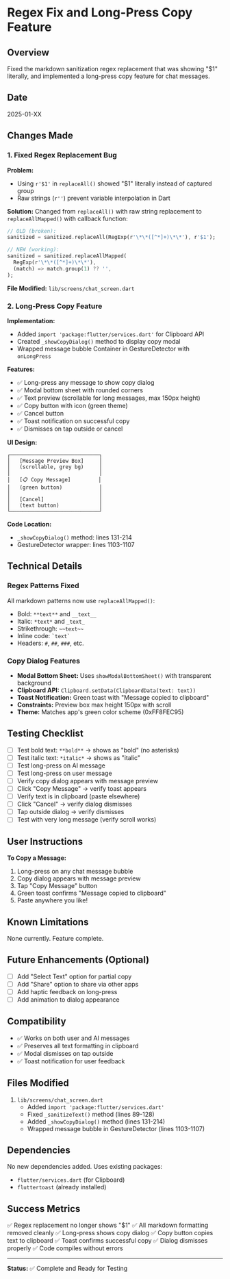 # Regex Fix and Long-Press Copy Feature

## Overview
Fixed the markdown sanitization regex replacement that was showing "$1" literally, and implemented a long-press copy feature for chat messages.

## Date
2025-01-XX

## Changes Made

### 1. Fixed Regex Replacement Bug

**Problem:**
- Using `r'$1'` in `replaceAll()` showed "$1" literally instead of captured group
- Raw strings (`r''`) prevent variable interpolation in Dart

**Solution:**
Changed from `replaceAll()` with raw string replacement to `replaceAllMapped()` with callback function:

```dart
// OLD (broken):
sanitized = sanitized.replaceAll(RegExp(r'\*\*([^*]+)\*\*'), r'$1');

// NEW (working):
sanitized = sanitized.replaceAllMapped(
  RegExp(r'\*\*([^*]+)\*\*'),
  (match) => match.group(1) ?? '',
);
```

**File Modified:** `lib/screens/chat_screen.dart`

### 2. Long-Press Copy Feature

**Implementation:**
- Added `import 'package:flutter/services.dart'` for Clipboard API
- Created `_showCopyDialog()` method to display copy modal
- Wrapped message bubble Container in GestureDetector with `onLongPress`

**Features:**
- ✅ Long-press any message to show copy dialog
- ✅ Modal bottom sheet with rounded corners
- ✅ Text preview (scrollable for long messages, max 150px height)
- ✅ Copy button with icon (green theme)
- ✅ Cancel button
- ✅ Toast notification on successful copy
- ✅ Dismisses on tap outside or cancel

**UI Design:**
```
┌─────────────────────────────┐
│   [Message Preview Box]     │
│   (scrollable, grey bg)     │
│                             │
│   [📋 Copy Message]         │
│   (green button)            │
│                             │
│   [Cancel]                  │
│   (text button)             │
└─────────────────────────────┘
```

**Code Location:**
- `_showCopyDialog()` method: lines 131-214
- GestureDetector wrapper: lines 1103-1107

## Technical Details

### Regex Patterns Fixed
All markdown patterns now use `replaceAllMapped()`:
- Bold: `**text**` and `__text__`
- Italic: `*text*` and `_text_`
- Strikethrough: `~~text~~`
- Inline code: `` `text` ``
- Headers: `#`, `##`, `###`, etc.

### Copy Dialog Features
- **Modal Bottom Sheet:** Uses `showModalBottomSheet()` with transparent background
- **Clipboard API:** `Clipboard.setData(ClipboardData(text: text))`
- **Toast Notification:** Green toast with "Message copied to clipboard"
- **Constraints:** Preview box max height 150px with scroll
- **Theme:** Matches app's green color scheme (0xFF8FEC95)

## Testing Checklist

- [ ] Test bold text: `**bold**` → shows as "bold" (no asterisks)
- [ ] Test italic text: `*italic*` → shows as "italic"
- [ ] Test long-press on AI message
- [ ] Test long-press on user message
- [ ] Verify copy dialog appears with message preview
- [ ] Click "Copy Message" → verify toast appears
- [ ] Verify text is in clipboard (paste elsewhere)
- [ ] Click "Cancel" → verify dialog dismisses
- [ ] Tap outside dialog → verify dismisses
- [ ] Test with very long message (verify scroll works)

## User Instructions

**To Copy a Message:**
1. Long-press on any chat message bubble
2. Copy dialog appears with message preview
3. Tap "Copy Message" button
4. Green toast confirms "Message copied to clipboard"
5. Paste anywhere you like!

## Known Limitations

None currently. Feature complete.

## Future Enhancements (Optional)

- [ ] Add "Select Text" option for partial copy
- [ ] Add "Share" option to share via other apps
- [ ] Add haptic feedback on long-press
- [ ] Add animation to dialog appearance

## Compatibility

- ✅ Works on both user and AI messages
- ✅ Preserves all text formatting in clipboard
- ✅ Modal dismisses on tap outside
- ✅ Toast notification for user feedback

## Files Modified

1. `lib/screens/chat_screen.dart`
   - Added `import 'package:flutter/services.dart'`
   - Fixed `_sanitizeText()` method (lines 89-128)
   - Added `_showCopyDialog()` method (lines 131-214)
   - Wrapped message bubble in GestureDetector (lines 1103-1107)

## Dependencies

No new dependencies added. Uses existing packages:
- `flutter/services.dart` (for Clipboard)
- `fluttertoast` (already installed)

## Success Metrics

✅ Regex replacement no longer shows "$1"
✅ All markdown formatting removed cleanly
✅ Long-press shows copy dialog
✅ Copy button copies text to clipboard
✅ Toast confirms successful copy
✅ Dialog dismisses properly
✅ Code compiles without errors

---

**Status:** ✅ Complete and Ready for Testing
